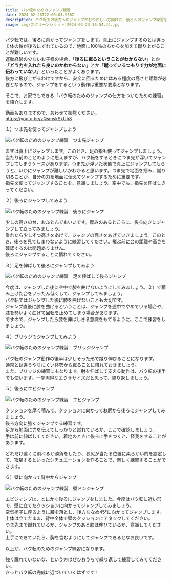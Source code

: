 ```yaml
---
title: バク転のためのジャンプ練習
date: 2024-02-26T22:08:01.956Z
description: バク転での後方へのジャンプがむつかしい方向けに、後ろへのジャンプ練習を紹介します。
image: img/スクリーンショット-2024-02-23-16.54.44.jpg
---
```

バク転では、後ろに向かってジャンプをします。真上にジャンプするのとは違って体の軸が後ろにずれているので、地面に100％のちからを加えて蹴り上がることが難しいです。\
運動経験の少ないお子様の場合、「**後ろに蹴るということがわからない**」とか「**どう力を入れたら良いのかわからない**」とか「**蹴っているつもりで力が地面に伝わっていない**」といったことがよくあります。\
後方に飛び上がるわけですから、安全に回るためにはある程度の高さと距離が必要となるので、ジャンプをするという動作は重要な要素となります。

そこで、お家でもできる「バク転のためのジャンプの仕方をつかむための練習」を紹介します。

動画もありますので、あわせて御覧ください。\
https://youtu.be/zQsmskSxUh8

１）つま先を使ってジャンプしよう

![バク転のためのジャンプ練習　つま先ジャンプ](img/01.jpg)

まずは真上にジャンプします。このとき、足の指も使ってジャンプしましょう。\
当たり前のことのように思えますが、バク転をするときにつま先が浮いてジャンプしてしまうケースがあります。つま先が浮いた状態で真上にジャンプしてもらうと、いかにジャンプが難しいかわかると思います。つま先で地面を掴み、蹴り切ることが、自分の力を地面に伝えてジャンプするために重要です。\
指先を使ってジャンプすることを、意識しましょう。空中でも、指先を伸ばしきってください。

２）後ろにジャンプしてみよう

![バク転のためのジャンプ練習　後ろにジャンプ](img/02.jpg)

少しの高さの台、おふとんでもいいです。厚みのあるところに、後ろ向きにジャンプして立ってみましょう。\
乗れたら少しずつ高さをあげて、ジャンプの高さをあげていきましょう。このとき、後ろを見てしまわないように練習してください。飛ぶ前に台の距離や高さを確認するのは問題ありません。\
後ろにジャンプすることに慣れてください。

３）足を伸ばして後ろにジャンプしてみよう

![バク転のためのジャンプ練習　足を伸ばして後ろジャンプ](img/03.jpg)

今度は、ジャンプした後に空中で膝を曲げないようにしてみましょう。２）で積み上げた台をいったん低くして、ジャンプしてみましょう。\
バク転ではジャンプした後に膝を曲げないことも大切です。\
ジャンプ直後に膝を曲げるということは、ジャンプを途中でやめている場合や、膝を勢いよく曲げて回転を止めてしまう場合があります。\
ですので、ジャンプしたら膝を伸ばしきる意識をもてるように、ここで練習をしましょう。

４）ブリッジでジャンプしてみよう

![バク転のためのジャンプ練習　ブリッジジャンプ](img/04.jpg)

バク転のジャンプ動作の後半は少しそった形で蹴り伸びることになります。\
通常とは違うやりにくい体勢から蹴ることに慣れておきましょう。\
また、ブリッジの練習にもなります。肘を伸ばして支える動作は、バク転の後半でも使います。一挙両得なエクササイズだと思って、繰り返しましょう。

５）後ろにエビジャンプ

![バク転のためのジャンプ練習　エビジャンプ](img/05.jpg)

クッションを厚く積んで、クッションに向かってお尻から後ろにジャンプしてみましょう。\
後ろ方向に強くジャンプする練習です。\
足から地面に力を伝えてしっかりと蹴れているか、ここで確認しましょう。\
手は前に伸ばしてください。着地のときに後ろに手をつくと、怪我をすることがあります。

どれだけ遠くに飛べるか勝負をしたり、お尻が当たる位置に柔らかい的を設定して、攻撃するといったシチュエーションを作ることで、楽しく練習することができます。

６）壁に向かって背中からジャンプ

![バク転のためのジャンプ練習　壁ドンジャンプ](img/06.jpg)

エビジャンプは、とにかく後ろにジャンプをしました。今度はバク転に近い形で、壁に立てたクッションに向かってジャンプしてみましょう。\
空気椅子に座るように腰を落とし、後方ななめ45°に向かってジャンプします。上体は立てたまま、背中全体で壁のクッションにアタックしてください。\
つま先まで蹴れているか、ジャンプのあと膝は伸びているか、意識してください。\
上手にできていたら、胸を含むようにしてジャンプできるとなお良いです。

以上が、バク転のためのジャンプ練習になります。

強く蹴れていないな、という方はぜひおうちで繰り返して練習してみてください。\
きっとバク転の完成に近づいていくはずです！